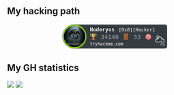 ## My hacking path

<p align = "center">
    <a href="https://tryhackme.com/p/Noderyos">
        <img src="https://raw.githubusercontent.com/Noderyos/Noderyos/master/assets/thm_propic.png">
    </a>
</p>

## My GH statistics

<img height="180em" src="https://github-readme-stats-eight-theta.vercel.app/api?username=Noderyos&show_icons=true&theme=react&include_all_commits=true&locale=fr"/>
<img height="150em" src="https://github-readme-stats-eight-theta.vercel.app/api/top-langs/?username=Noderyos&layout=compact&langs_count=8&theme=react&locale=fr"/>
